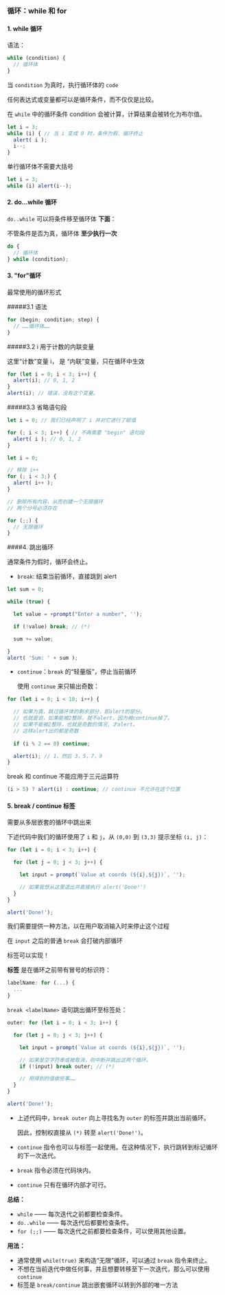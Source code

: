 ### 循环：while 和 for

#### 1. while 循环

语法：

~~~javascript
while (condition) {
  // 循环体
}
~~~

当 `condition` 为真时，执行循环体的 `code`

任何表达式或变量都可以是循环条件，而不仅仅是比较。

在 `while` 中的循环条件 condition 会被计算，计算结果会被转化为布尔值。

~~~javascript
let i = 3;
while (i) { // 当 i 变成 0 时，条件为假，循环终止
  alert( i );
  i--;
}
~~~

单行循环体不需要大括号

~~~javascript
let i = 3;
while (i) alert(i--);
~~~

#### 2. do...while 循环

`do..while` 可以将条件移至循环体 **下面**：

不管条件是否为真，循环体 **至少执行一次**

~~~javascript
do {
  // 循环体
} while (condition);
~~~

#### 3. "for"循环

最常使用的循环形式

#####3.1 语法

~~~javascript
for (begin; condition; step) {
  // ……循环体……
}
~~~

#####3.2 i 用于计数的内联变量

这里“计数”变量 i， 是 “内联”变量，只在循环中生效

~~~javascript
for (let i = 0; i < 3; i++) {
  alert(i); // 0, 1, 2
}
alert(i); // 错误，没有这个变量。
~~~

#####3.3 省略语句段

~~~javascript
let i = 0; // 我们已经声明了 i 并对它进行了赋值

for (; i < 3; i++) { // 不再需要 "begin" 语句段
  alert( i ); // 0, 1, 2
}
~~~

~~~javascript
let i = 0;

// 移除 i++
for (; i < 3;) {
  alert( i++ );
}
~~~

~~~javascript
// 删除所有内容，从而创建一个无限循环
// 两个分号必须存在

for (;;) {
  // 无限循环
}
~~~

####4. 跳出循环

通常条件为假时，循环会终止。

- `break`: 结束当前循环，直接跳到 alert


~~~javascript
let sum = 0;

while (true) {

  let value = +prompt("Enter a number", '');

  if (!value) break; // (*)

  sum += value;

}
alert( 'Sum: ' + sum );
~~~

- `continue`：`break` 的“轻量版”，停止当前循环

  使用 `continue` 来只输出奇数：

~~~javascript
for (let i = 0; i < 10; i++) {

  // 如果为真，跳过循环体的剩余部分，即alert的部分。
  // 也就是说，如果能被2整除，就不alert，因为被continue掉了。
  // 如果不能被2整除，也就是奇数的情况，才alert。
  // 这样alert出的都是奇数
  
  if (i % 2 == 0) continue;

  alert(i); // 1，然后 3，5，7，9
}
~~~

break 和 continue 不能应用于三元运算符

~~~javascript
(i > 5) ? alert(i) : continue; // continue 不允许在这个位置
~~~

#### 5. break / continue 标签

需要从多层嵌套的循环中跳出来

下述代码中我们的循环使用了 `i` 和 `j`，从 `(0,0)` 到 `(3,3)` 提示坐标 `(i, j)`：

~~~javascript
for (let i = 0; i < 3; i++) {

  for (let j = 0; j < 3; j++) {

    let input = prompt(`Value at coords (${i},${j})`, '');

    // 如果我想从这里退出并直接执行 alert('Done!')
  }
}

alert('Done!');
~~~

我们需要提供一种方法，以在用户取消输入时来停止这个过程

在 `input` 之后的普通 `break` 会打破内部循环

标签可以实现！

**标签** 是在循环之前带有冒号的标识符：

~~~javascript
labelName: for (...) {
  ...
}
~~~

`break <labelName>` 语句跳出循环至标签处：

~~~javascript
outer: for (let i = 0; i < 3; i++) {

  for (let j = 0; j < 3; j++) {

    let input = prompt(`Value at coords (${i},${j})`, '');

    // 如果是空字符串或被取消，则中断并跳出这两个循环。
    if (!input) break outer; // (*)

    // 用得到的值做些事……
  }
}

alert('Done!');
~~~

- 上述代码中，`break outer` 向上寻找名为 `outer` 的标签并跳出当前循环。

  因此，控制权直接从 `(*)` 转至 `alert('Done!')`。


- `continue` 指令也可以与标签一起使用。在这种情况下，执行跳转到标记循环的下一次迭代。
- `break` 指令必须在代码块内。
- `continue` 只有在循环内部才可行。

**总结：**

- `while` —— 每次迭代之前都要检查条件。
- `do..while` —— 每次迭代后都要检查条件。
- `for (;;)` —— 每次迭代之前都要检查条件，可以使用其他设置。

**用法：**

- 通常使用 `while(true)` 来构造“无限”循环，可以通过 `break` 指令来终止。
- 不想在当前迭代中做任何事，并且想要转移至下一次迭代，那么可以使用 `continue` 
- 标签是 `break/continue` 跳出嵌套循环以转到外部的唯一方法





